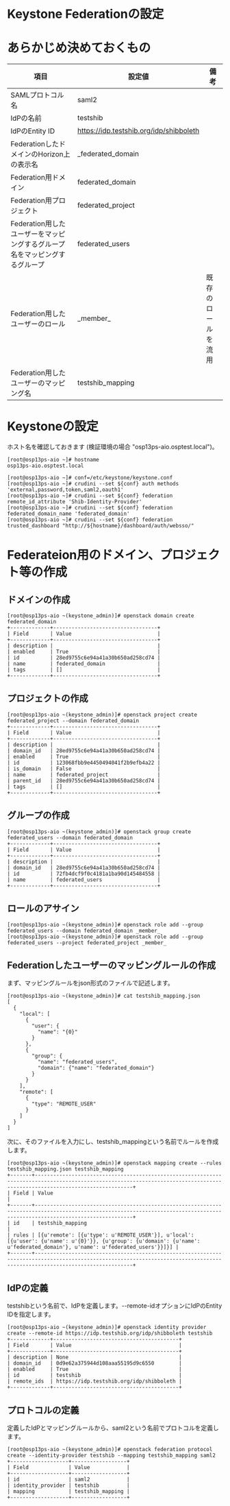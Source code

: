 # Keystone Federationの設定

# あらかじめ決めておくもの

|項目|設定値|備考|
|---|---|---|
|SAMLプロトコル名|saml2||
|IdPの名前|testshib||
|IdPのEntity ID|https://idp.testshib.org/idp/shibboleth||
|FederationしたドメインのHorizon上の表示名|\_federated\_domain||
|Federation用ドメイン|federated\_domain||
|Federation用プロジェクト|federated\_project||
|Federation用したユーザーをマッピングするグループ名をマッピングするグループ|federated\_users||
|Federation用したユーザーのロール|\_member\_|既存のロールを流用|
|Federation用したユーザーのマッピング名|testshib_mapping||

# Keystoneの設定

ホスト名を確認しておきます (検証環境の場合 "osp13ps-aio.osptest.local")。
```
[root@osp13ps-aio ~]# hostname
osp13ps-aio.osptest.local
```

```
[root@osp13ps-aio ~]# conf=/etc/keystone/keystone.conf
[root@osp13ps-aio ~]# crudini --set ${conf} auth methods 'external,password,token,saml2,oauth1'
[root@osp13ps-aio ~]# crudini --set ${conf} federation remote_id_attribute 'Shib-Identity-Provider'
[root@osp13ps-aio ~]# crudini --set ${conf} federation federated_domain_name 'federated_domain'
[root@osp13ps-aio ~]# crudini --set ${conf} federation trusted_dashboard "http://${hostname}/dashboard/auth/websso/"
```

# Federateion用のドメイン、プロジェクト等の作成

## ドメインの作成
```
[root@osp13ps-aio ~(keystone_admin)]# openstack domain create federated_domain
+-------------+----------------------------------+
| Field       | Value                            |
+-------------+----------------------------------+
| description |                                  |
| enabled     | True                             |
| id          | 28ed9755c6e94a41a30b650ad258cd74 |
| name        | federated_domain                 |
| tags        | []                               |
+-------------+----------------------------------+
```

## プロジェクトの作成
```
[root@osp13ps-aio ~(keystone_admin)]# openstack project create federated_project --domain federated_domain
+-------------+----------------------------------+
| Field       | Value                            |
+-------------+----------------------------------+
| description |                                  |
| domain_id   | 28ed9755c6e94a41a30b650ad258cd74 |
| enabled     | True                             |
| id          | 123068fbb9e4450494041f2b9efb4a22 |
| is_domain   | False                            |
| name        | federated_project                |
| parent_id   | 28ed9755c6e94a41a30b650ad258cd74 |
| tags        | []                               |
+-------------+----------------------------------+
```

## グループの作成
```
[root@osp13ps-aio ~(keystone_admin)]# openstack group create federated_users --domain federated_domain
+-------------+----------------------------------+
| Field       | Value                            |
+-------------+----------------------------------+
| description |                                  |
| domain_id   | 28ed9755c6e94a41a30b650ad258cd74 |
| id          | 72fb4dcf9f0c4181a1ba90d145484558 |
| name        | federated_users                  |
+-------------+----------------------------------+
```

## ロールのアサイン
```
[root@osp13ps-aio ~(keystone_admin)]# openstack role add --group federated_users --domain federated_domain _member_
[root@osp13ps-aio ~(keystone_admin)]# openstack role add --group federated_users --project federated_project _member_
```

## Federationしたユーザーのマッピングルールの作成

まず、マッピングルールをjson形式のファイルで記述します。
```
[root@osp13ps-aio ~(keystone_admin)]# cat testshib_mapping.json
[
  {
    "local": [
      {
        "user": {
          "name": "{0}"
        }
      },
      {
        "group": {
          "name": "federated_users",
          "domain": {"name": "federated_domain"}
        }
      }
    ],
    "remote": [
      {
        "type": "REMOTE_USER"
      }
    ]
  }
]
```

次に、そのファイルを入力にし、testshib\_mappingという名前でルールを作成します。
```
[root@osp13ps-aio ~(keystone_admin)]# openstack mapping create --rules testshib_mapping.json testshib_mapping
+-------+----------------------------------------------------------------------------------------------------------------------------------------------------------------------------+
| Field | Value                                                                                                                                                                      |
+-------+----------------------------------------------------------------------------------------------------------------------------------------------------------------------------+
| id    | testshib_mapping                                                                                                                                                           |
| rules | [{u'remote': [{u'type': u'REMOTE_USER'}], u'local': [{u'user': {u'name': u'{0}'}}, {u'group': {u'domain': {u'name': u'federated_domain'}, u'name': u'federated_users'}}]}] |
+-------+----------------------------------------------------------------------------------------------------------------------------------------------------------------------------+
```

## IdPの定義

testshibという名前で、IdPを定義します。--remote-idオプションにIdPのEntity IDを指定します。

```
[root@osp13ps-aio ~(keystone_admin)]# openstack identity provider create --remote-id https://idp.testshib.org/idp/shibboleth testshib
+-------------+-----------------------------------------+
| Field       | Value                                   |
+-------------+-----------------------------------------+
| description | None                                    |
| domain_id   | 0d9e62a375944d108aaa55195d9c6550        |
| enabled     | True                                    |
| id          | testshib                                |
| remote_ids  | https://idp.testshib.org/idp/shibboleth |
+-------------+-----------------------------------------+
```

## プロトコルの定義

定義したIdPとマッピングルールから、saml2という名前でプロトコルを定義します。

```
[root@osp13ps-aio ~(keystone_admin)]# openstack federation protocol create --identity-provider testshib --mapping testshib_mapping saml2
+-------------------+------------------+
| Field             | Value            |
+-------------------+------------------+
| id                | saml2            |
| identity_provider | testshib         |
| mapping           | testshib_mapping |
+-------------------+------------------+
```
